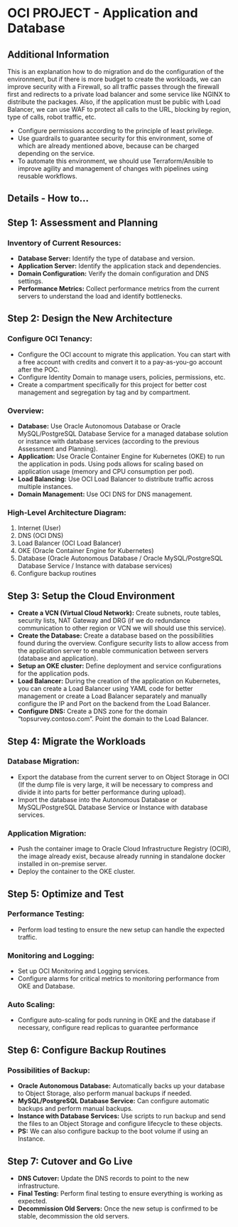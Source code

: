 # OCI PROJECT - Application and Database

## Additional Information

This is an explanation how to do migration and do the configuration of the environment, but if there is more budget to create the workloads, we can improve security with a Firewall, so all traffic passes through the firewall first and redirects to a private load balancer and some service like NGINX to distribute the packages. Also, if the application must be public with Load Balancer, we can use WAF to protect all calls to the URL, blocking by region, type of calls, robot traffic, etc.

- Configure permissions according to the principle of least privilege.
- Use guardrails to guarantee security for this environment, some of which are already mentioned above, because can be charged depending on the service.
- To automate this environment, we should use Terraform/Ansible to improve agility and management of changes with pipelines using reusable workflows.


## Details - How to...

## Step 1: Assessment and Planning

### Inventory of Current Resources:
- **Database Server:** Identify the type of database and version.
- **Application Server:** Identify the application stack and dependencies.
- **Domain Configuration:** Verify the domain configuration and DNS settings.
- **Performance Metrics:** Collect performance metrics from the current servers to understand the load and identify bottlenecks.

## Step 2: Design the New Architecture

### Configure OCI Tenancy:
- Configure the OCI account to migrate this application. You can start with a free account with credits and convert it to a pay-as-you-go account after the POC.
- Configure Identity Domain to manage users, policies, permissions, etc.
- Create a compartment specifically for this project for better cost management and segregation by tag and by compartment.

### Overview:
- **Database:** Use Oracle Autonomous Database or Oracle MySQL/PostgreSQL Database Service for a managed database solution or instance with database services (according to the previous Assessment and Planning).
- **Application:** Use Oracle Container Engine for Kubernetes (OKE) to run the application in pods. Using pods allows for scaling based on application usage (memory and CPU consumption per pod).
- **Load Balancing:** Use OCI Load Balancer to distribute traffic across multiple instances.
- **Domain Management:** Use OCI DNS for DNS management.

### High-Level Architecture Diagram:
1. Internet (User)
2. DNS (OCI DNS)
3. Load Balancer (OCI Load Balancer)
4. OKE (Oracle Container Engine for Kubernetes)
5. Database (Oracle Autonomous Database / Oracle MySQL/PostgreSQL Database Service / Instance with database services)
6. Configure backup routines

## Step 3: Setup the Cloud Environment

- **Create a VCN (Virtual Cloud Network):** Create subnets, route tables, security lists, NAT Gateway and DRG (if we do redundance communication to other region or VCN we will should use this service).
- **Create the Database:** Create a database based on the possibilities found during the overview. Configure security lists to allow access from the application server to enable communication between servers (database and application).
- **Setup an OKE cluster:** Define deployment and service configurations for the application pods.
- **Load Balancer:** During the creation of the application on Kubernetes, you can create a Load Balancer using YAML code for better management or create a Load Balancer separately and manually configure the IP and Port on the backend from the Load Balancer.
- **Configure DNS:** Create a DNS zone for the domain “topsurvey.contoso.com”. Point the domain to the Load Balancer.

## Step 4: Migrate the Workloads

### Database Migration:
- Export the database from the current server to on Object Storage in OCI (If the dump file is very large, it will be necessary to compress and divide it into parts for better performance during upload).
- Import the database into the Autonomous Database or MySQL/PostgreSQL Database Service or Instance with database services.

### Application Migration:
- Push the container image to Oracle Cloud Infrastructure Registry (OCIR), the image already exist, because already running in standalone docker installed in on-premise server.
- Deploy the container to the OKE cluster.

## Step 5: Optimize and Test

### Performance Testing:
- Perform load testing to ensure the new setup can handle the expected traffic.

### Monitoring and Logging:
- Set up OCI Monitoring and Logging services.
- Configure alarms for critical metrics to monitoring performance from OKE and Database.

### Auto Scaling:
- Configure auto-scaling for pods running in OKE and the database if necessary, configure read replicas to guarantee performance

## Step 6: Configure Backup Routines

### Possibilities of Backup:
- **Oracle Autonomous Database:** Automatically backs up your database to Object Storage, also perform manual backups if needed.
- **MySQL/PostgreSQL Database Service:** Can configure automatic backups and perform manual backups.
- **Instance with Database Services:** Use scripts to run backup and send the files to an Object Storage and configure lifecycle to these objects.
- **PS:** We can also configure backup to the boot volume if using an Instance.

## Step 7: Cutover and Go Live

- **DNS Cutover:** Update the DNS records to point to the new infrastructure.
- **Final Testing:** Perform final testing to ensure everything is working as expected.
- **Decommission Old Servers:** Once the new setup is confirmed to be stable, decommission the old servers.
